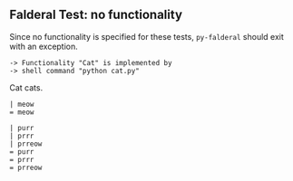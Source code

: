 Falderal Test: no functionality
-------------------------------

Since no functionality is specified for these tests,
`py-falderal` should exit with an exception.

    -> Functionality "Cat" is implemented by
    -> shell command "python cat.py"

Cat cats.

    | meow
    = meow

    | purr
    | prrr
    | prreow
    = purr
    = prrr
    = prreow
